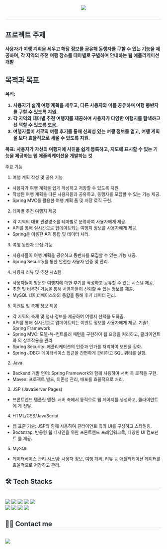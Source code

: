 <div align= "center">
    <img src="https://capsule-render.vercel.app/api?type=soft&color=gradient&height=180&text=여행자들!&animation=fadeIn&fontColor=000000&fontSize=50" />
    </div>
    <div style="text-align: left;"> 
    <h2 style="border-bottom: 1px solid #d8dee4; color: #282d33;">  </h2>  
    <div style="font-weight: 700; font-size: 15px; text-align: left; color: #282d33;"> </li>
        
## 프로젝트 주제
사용자가 여행 계획을 세우고 해당 정보를 공유해 동행자를 구할 수 있는 기능을 제공하며, 각 지역의 추천 여행 장소를 테마별로 구별하여 안내하는 웹 애플리케이션 개발

## 목적과 목표

**목적**: 
 1. 사용자가 쉽게 여행 계획을 세우고, 다른 사용자와 이를 공유하여 여행 동반자를 구할 수      있도록 지원.
 2. 각 지역의 테마별 추천 여행지를 제공하여 사용자가 다양한 여행지를 탐색하고 선     택할 수 있도록 도움.
 3. 여행자들이 서로의 여행 후기를 통해 신뢰성 있는 여행 정보를 얻고, 여행 계획을      보다 효율적으로 세울 수 있도록 지원.

**목표**: 사용자가 자신의 여행지에 사진을 쉽게 등록하고, 지도에 표시할 수 있는 기능을 제공하는 웹 애플리케이션을 개발하는 것 </div> 

주요 기능
1. 여행 계획 작성 및 공유 기능
 - 사용자가 여행 계획을 쉽게 작성하고 저장할 수 있도록 지원.
 - 작성된 여행 계획을 다른 사용자들과 공유하고, 동행자를 모집할 수 있는 기능 제공.
 - Spring MVC를 활용한 여행 계획 폼 및 저장 로직 구현.
2. 테마별 추천 여행지 제공
 - 각 지역의 대표 관광명소를 테마별로 분류하여 사용자에게 제공.
 - API를 통해 실시간으로 업데이트되는 여행지 정보를 사용자에게 제공.
 - Spring을 이용한 API 통합 및 데이터 처리.
3. 여행 동반자 모집 기능
 - 사용자들이 여행 계획을 공유하고 동반자를 모집할 수 있는 기능 제공.
 - Spring Security를 통한 안전한 사용자 인증 및 관리.
4. 사용자 리뷰 및 추천 시스템
 - 사용자들이 방문한 여행지에 대한 후기를 작성하고 공유할 수 있는 시스템 제공.
 - 추천 및 비추천 기능을 통해 사용자들이 신뢰할 수 있는 정보를 제공.
 - MySQL 데이터베이스와의 통합을 통해 후기 데이터 관리.
5. 이벤트 및 축제 정보 제공
 - 각 지역의 축제 및 행사 정보를 제공하여 여행지 선택을 도와줌.
 - API를 통해 실시간으로 업데이트되는 이벤트 정보를 사용자에게 제공.
기술1. Spring Framework
 - Spring MVC: 모델-뷰-컨트롤러 패턴을 구현하여 웹 요청을 처리하고, 클라이언트와     의 상호작용을 관리.
 - Spring Security: 애플리케이션의 인증과 인가를 처리하여 보안을 강화.
 - Spring JDBC: 데이터베이스 접근을 간편하게 관리하고 SQL 쿼리를 실행.
2. Java
 - Backend 개발 언어: Spring Framework와 함께 사용하여 서버 측 로직을 구현.
 - Maven: 프로젝트 빌드, 의존성 관리, 배포를 효율적으로 처리.
3. JSP (JavaServer Pages)
 - 프론트엔드 템플릿 엔진: 서버 측에서 동적으로 웹 페이지를 생성하고, 클라이언트에     게 전달.
4. HTML/CSS/JavaScript
 - 웹 표준 기술: JSP와 함께 사용하여 클라이언트 측의 UI를 구성하고 스타일링.
 - Bootstrap: 반응형 웹 디자인을 위한 프론트엔드 프레임워크로, 다양한 UI 컴포넌트    를 제공.
5. MySQL
 - 데이터베이스 관리 시스템: 사용자 정보, 여행 계획, 리뷰 등 애플리케이션 데이터를     효율적으로 저장하고 관리.

        
    </div>
    <div style="text-align: left;">
    <h2 style="border-bottom: 1px solid #d8dee4; color: #282d33;"> 🛠️ Tech Stacks </h2> <br> 
    <div style="margin: ; text-align: left;" "text-align: left;"> <img src="https://img.shields.io/badge/Apache Tomcat-F8DC75?style=flat-square&logo=Apache Tomcat&logoColor=white">
          <img src="https://img.shields.io/badge/Github-181717?style=flat-square&logo=Github&logoColor=white">
          <img src="https://img.shields.io/badge/Java-007396?style=flat-square&logo=Java&logoColor=white">
          <img src="https://img.shields.io/badge/Javascript-F7DF1E?style=flat-square&logo=Javascript&logoColor=white">
          <img src="https://img.shields.io/badge/jQuery-0769AD?style=flat-square&logo=jQuery&logoColor=white">
          <br/><img src="https://img.shields.io/badge/HTML5-E34F26?style=flat-square&logo=HTML5&logoColor=white">
          <img src="https://img.shields.io/badge/Spring-6DB33F?style=flat-square&logo=Spring&logoColor=white">
          <img src="https://img.shields.io/badge/Slack-4A154B?style=flat-square&logo=Slack&logoColor=white">
          <img src="https://img.shields.io/badge/MySQL-4479A1?style=flat-square&logo=MySQL&logoColor=white">
          </div>
    </div>
    <div style="text-align: left;">
    <h2 style="border-bottom: 1px solid #d8dee4; color: #282d33;"> 🧑‍💻 Contact me </h2> <br> 
    <div style="text-align: left;"> <a href=mailto:vkdlxl2710@gmail.com> <img src="https://img.shields.io/badge/Gmail-EA4335?style=flat-square&logo=Gmail&logoColor=white&link=mailto:vkdlxl2710@gmail.com"> </a>
          </div>  <br> 
    <div style="text-align: left;">  </div> 
    </div>
    
